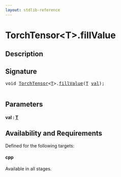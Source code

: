 ```yaml
---
layout: stdlib-reference
---
```


# TorchTensor\<T\>\.fillValue

## Description





## Signature 

<pre>
<span class="code_keyword">void</span> <a href="index.html" class="code_type">TorchTensor</a>&lt;<a href="index.html#typeparam-T" class="code_type">T</a>&gt;.<a href="fillvalue-4.html">fillValue</a>(<a href="index.html#typeparam-T" class="code_type">T</a> <a href="fillvalue-4.html#decl-val" class="code_param">val</a>);

</pre>

## Parameters

####  <a id="decl-val"></a>val  : [T](index.html#typeparam-T)

## Availability and Requirements

Defined for the following targets:

#### cpp
Available in all stages.



